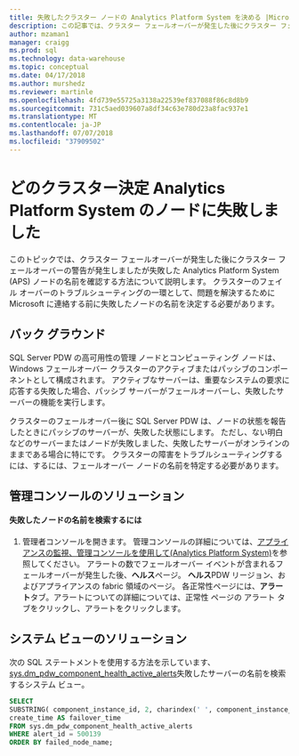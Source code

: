 ```yaml
---
title: 失敗したクラスター ノードの Analytics Platform System を決める |Microsoft Docs
description: この記事では、クラスター フェールオーバーが発生した後にクラスター フェールオーバーの警告が発生しましたが失敗した Analytics Platform System (APS) ノードの名前を確認する方法について説明します。 クラスターのフェイル オーバーのトラブルシューティングの一環として、問題を解決するために Microsoft に連絡する前に失敗したノードの名前を決定する必要があります。
author: mzaman1
manager: craigg
ms.prod: sql
ms.technology: data-warehouse
ms.topic: conceptual
ms.date: 04/17/2018
ms.author: murshedz
ms.reviewer: martinle
ms.openlocfilehash: 4fd739e55725a3138a22539ef837088f86c8d8b9
ms.sourcegitcommit: 731c5aed039607a8df34c63e780d23a8fac937e1
ms.translationtype: MT
ms.contentlocale: ja-JP
ms.lasthandoff: 07/07/2018
ms.locfileid: "37909502"
---
```

# <a name="determine-which-cluster-node-failed-for-analytics-platform-system"></a>どのクラスター決定 Analytics Platform System のノードに失敗しました
このトピックでは、クラスター フェールオーバーが発生した後にクラスター フェールオーバーの警告が発生しましたが失敗した Analytics Platform System (APS) ノードの名前を確認する方法について説明します。 クラスターのフェイル オーバーのトラブルシューティングの一環として、問題を解決するために Microsoft に連絡する前に失敗したノードの名前を決定する必要があります。  
  
## <a name="Background"></a>バック グラウンド  
SQL Server PDW の高可用性の管理 ノードとコンピューティング ノードは、Windows フェールオーバー クラスターのアクティブまたはパッシブのコンポーネントとして構成されます。 アクティブなサーバーは、重要なシステムの要求に応答する失敗した場合、パッシブ サーバーがフェールオーバーし、失敗したサーバーの機能を実行します。  
  
クラスターのフェールオーバー後に SQL Server PDW は、ノードの状態を報告したときにパッシブのサーバーが、失敗した状態にします。 ただし、ない明白などのサーバーまたはノードが失敗しました、失敗したサーバーがオンラインのままである場合に特にです。 クラスターの障害をトラブルシューティングするには、するには、フェールオーバー ノードの名前を特定する必要があります。  
  
## <a name="AdminConsoleSolution"></a>管理コンソールのソリューション  
  
#### <a name="to-find-the-name-of-the-node-that-failed"></a>失敗したノードの名前を検索するには  
  
1.  管理者コンソールを開きます。 管理コンソールの詳細については、[アプライアンスの監視、管理コンソールを使用して&#40;Analytics Platform System&#41;](monitor-the-appliance-by-using-the-admin-console.md)を参照してください。 アラートの数でフェールオーバー イベントが含まれるフェールオーバーが発生した後、**ヘルス**ページ。 **ヘルス**PDW リージョン、およびアプライアンスの fabric 領域のページ。 各正常性ページには、**アラート**タブ。アラートについての詳細については、正常性 ページの アラート タブをクリックし、アラートをクリックします。  
  
## <a name="SystemView"></a>システム ビューのソリューション  
次の SQL ステートメントを使用する方法を示しています、 [sys.dm_pdw_component_health_active_alerts](../relational-databases/system-dynamic-management-views/sys-dm-pdw-component-health-active-alerts-transact-sql.md)失敗したサーバーの名前を検索するシステム ビュー。  
  
```sql  
SELECT  
SUBSTRING( component_instance_id, 2, charindex(' ', component_instance_id, 1)-2) AS failed_node_name,  
create_time AS failover_time  
FROM sys.dm_pdw_component_health_active_alerts  
WHERE alert_id = 500139  
ORDER BY failed_node_name;  
```  
  
